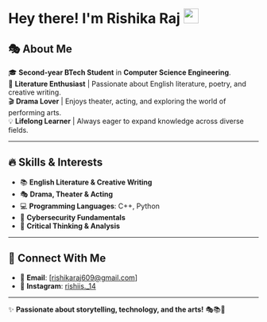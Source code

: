 # Hey there! I'm Rishika Raj <img src="https://media.giphy.com/media/hvRJCLFzcasrR4ia7z/giphy.gif" width="30">

## 🎭 About Me  
🎓 **Second-year BTech Student** in **Computer Science Engineering**.  
📖 **Literature Enthusiast** | Passionate about English literature, poetry, and creative writing.  
🎬 **Drama Lover** | Enjoys theater, acting, and exploring the world of performing arts.  
💡 **Lifelong Learner** | Always eager to expand knowledge across diverse fields.  

---

## 🔥 Skills & Interests  
- 📚 **English Literature & Creative Writing**  
- 🎭 **Drama, Theater & Acting**  
- 💻 **Programming Languages**: C++, Python  
- 🔐 **Cybersecurity Fundamentals**  
- 🎯 **Critical Thinking & Analysis**  

---

## 📩 Connect With Me  

- 📧 **Email**: [rishikaraj609@gmail.com]
- 📸 **Instagram**: [rishiis._14](https://www.instagram.com/rishiis._14)

---

✨ **Passionate about storytelling, technology, and the arts!** 🎭📚🚀



